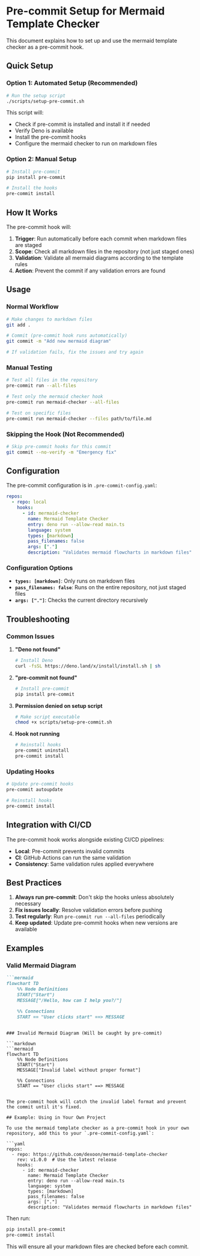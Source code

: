 # Pre-commit Setup for Mermaid Template Checker

This document explains how to set up and use the mermaid template checker as a pre-commit hook.

## Quick Setup

### Option 1: Automated Setup (Recommended)

```bash
# Run the setup script
./scripts/setup-pre-commit.sh
```

This script will:
- Check if pre-commit is installed and install it if needed
- Verify Deno is available
- Install the pre-commit hooks
- Configure the mermaid checker to run on markdown files

### Option 2: Manual Setup

```bash
# Install pre-commit
pip install pre-commit

# Install the hooks
pre-commit install
```

## How It Works

The pre-commit hook will:

1. **Trigger**: Run automatically before each commit when markdown files are staged
2. **Scope**: Check all markdown files in the repository (not just staged ones)
3. **Validation**: Validate all mermaid diagrams according to the template rules
4. **Action**: Prevent the commit if any validation errors are found

## Usage

### Normal Workflow

```bash
# Make changes to markdown files
git add .

# Commit (pre-commit hook runs automatically)
git commit -m "Add new mermaid diagram"

# If validation fails, fix the issues and try again
```

### Manual Testing

```bash
# Test all files in the repository
pre-commit run --all-files

# Test only the mermaid checker hook
pre-commit run mermaid-checker --all-files

# Test on specific files
pre-commit run mermaid-checker --files path/to/file.md
```

### Skipping the Hook (Not Recommended)

```bash
# Skip pre-commit hooks for this commit
git commit --no-verify -m "Emergency fix"
```

## Configuration

The pre-commit configuration is in `.pre-commit-config.yaml`:

```yaml
repos:
  - repo: local
    hooks:
      - id: mermaid-checker
        name: Mermaid Template Checker
        entry: deno run --allow-read main.ts
        language: system
        types: [markdown]
        pass_filenames: false
        args: ["."]
        description: "Validates mermaid flowcharts in markdown files"
```

### Configuration Options

- **`types: [markdown]`**: Only runs on markdown files
- **`pass_filenames: false`**: Runs on the entire repository, not just staged files
- **`args: ["."]`**: Checks the current directory recursively

## Troubleshooting

### Common Issues

1. **"Deno not found"**
   ```bash
   # Install Deno
   curl -fsSL https://deno.land/x/install/install.sh | sh
   ```

2. **"pre-commit not found"**
   ```bash
   # Install pre-commit
   pip install pre-commit
   ```

3. **Permission denied on setup script**
   ```bash
   # Make script executable
   chmod +x scripts/setup-pre-commit.sh
   ```

4. **Hook not running**
   ```bash
   # Reinstall hooks
   pre-commit uninstall
   pre-commit install
   ```

### Updating Hooks

```bash
# Update pre-commit hooks
pre-commit autoupdate

# Reinstall hooks
pre-commit install
```

## Integration with CI/CD

The pre-commit hook works alongside existing CI/CD pipelines:

- **Local**: Pre-commit prevents invalid commits
- **CI**: GitHub Actions can run the same validation
- **Consistency**: Same validation rules applied everywhere

## Best Practices

1. **Always run pre-commit**: Don't skip the hooks unless absolutely necessary
2. **Fix issues locally**: Resolve validation errors before pushing
3. **Test regularly**: Run `pre-commit run --all-files` periodically
4. **Keep updated**: Update pre-commit hooks when new versions are available

## Examples

### Valid Mermaid Diagram

```markdown
```mermaid
flowchart TD
    %% Node Definitions
    START("Start")
    MESSAGE["/Hello, how can I help you?/"]
    
    %% Connections
    START == "User clicks start" ==> MESSAGE
```
```

### Invalid Mermaid Diagram (Will be caught by pre-commit)

```markdown
```mermaid
flowchart TD
    %% Node Definitions
    START("Start")
    MESSAGE["Invalid label without proper format"]
    
    %% Connections
    START == "User clicks start" ==> MESSAGE
```
```

The pre-commit hook will catch the invalid label format and prevent the commit until it's fixed. 

## Example: Using in Your Own Project

To use the mermaid template checker as a pre-commit hook in your own repository, add this to your `.pre-commit-config.yaml`:

```yaml
repos:
  - repo: https://github.com/dexoon/mermaid-template-checker
    rev: v1.0.0  # Use the latest release
    hooks:
      - id: mermaid-checker
        name: Mermaid Template Checker
        entry: deno run --allow-read main.ts
        language: system
        types: [markdown]
        pass_filenames: false
        args: ["."]
        description: "Validates mermaid flowcharts in markdown files"
```

Then run:

```bash
pip install pre-commit
pre-commit install
```

This will ensure all your markdown files are checked before each commit. 